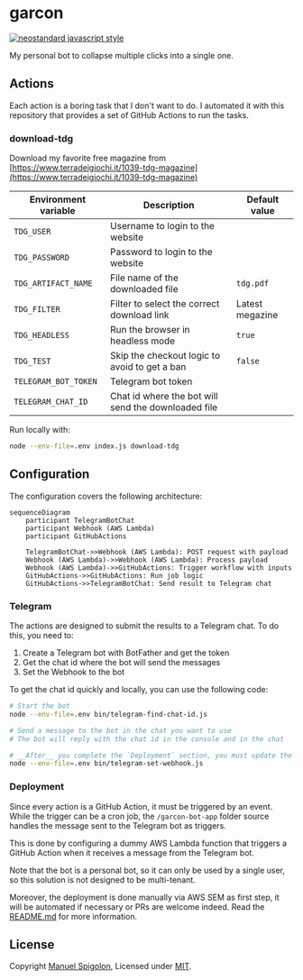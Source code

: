 # garcon

[![neostandard javascript style](https://img.shields.io/badge/code_style-neostandard-brightgreen?style=flat)](https://github.com/neostandard/neostandard)

My personal bot to collapse multiple clicks into a single one.


## Actions

Each action is a boring task that I don't want to do.
I automated it with this repository that provides a set of GitHub Actions to run the tasks.

### download-tdg

Download my favorite free magazine from [https://www.terradeigiochi.it/1039-tdg-magazine](https://www.terradeigiochi.it/1039-tdg-magazine)

| Environment variable | Description | Default value |
| --- | --- | --- |
| `TDG_USER` | Username to login to the website | |
| `TDG_PASSWORD` | Password to login to the website | |
| `TDG_ARTIFACT_NAME` | File name of the downloaded file | `tdg.pdf` |
| `TDG_FILTER` | Filter to select the correct download link | Latest megazine |
| `TDG_HEADLESS` | Run the browser in headless mode | `true` |
| `TDG_TEST` | Skip the checkout logic to avoid to get a ban | `false` |
| `TELEGRAM_BOT_TOKEN` | Telegram bot token | |
| `TELEGRAM_CHAT_ID` | Chat id where the bot will send the downloaded file | |

Run locally with:

```sh
node --env-file=.env index.js download-tdg
```


## Configuration

The configuration covers the following architecture:

```mermaid
sequenceDiagram
    participant TelegramBotChat
    participant Webhook (AWS Lambda)
    participant GitHubActions

    TelegramBotChat->>Webhook (AWS Lambda): POST request with payload
    Webhook (AWS Lambda)->>Webhook (AWS Lambda): Process payload
    Webhook (AWS Lambda)->>GitHubActions: Trigger workflow with inputs
    GitHubActions->>GitHubActions: Run job logic
    GitHubActions->>TelegramBotChat: Send result to Telegram chat
```

### Telegram

The actions are designed to submit the results to a Telegram chat. To do this, you need to:
1. Create a Telegram bot with BotFather and get the token
2. Get the chat id where the bot will send the messages
3. Set the Webhook to the bot

To get the chat id quickly and locally, you can use the following code:

```sh
# Start the bot
node --env-file=.env bin/telegram-find-chat-id.js

# Send a message to the bot in the chat you want to use
# The bot will reply with the chat id in the console and in the chat

# __After__ you complete the `Deployment` section, you must update the telegram bot webhook
node --env-file=.env bin/telegram-set-webhook.js
```


### Deployment

Since every action is a GitHub Action, it must be triggered by an event.
While the trigger can be a cron job, the `/garcon-bot-app` folder source handles the message sent to the Telegram bot as triggers.

This is done by configuring a dummy AWS Lambda function that triggers a GitHub Action when it receives a message from the Telegram bot.

Note that the bot is a personal bot, so it can only be used by a single user, so this solution is not designed to be multi-tenant.

Moreover, the deployment is done manually via AWS SEM as first step, it will be automated if necessary or PRs are welcome indeed.
Read the [README.md](./garcon-bot-app/README.md) for more information.


## License

Copyright [Manuel Spigolon](https://github.com/Eomm), Licensed under [MIT](./LICENSE).

